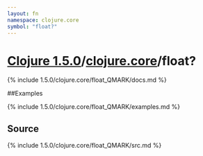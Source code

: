 ```yaml
---
layout: fn
namespace: clojure.core
symbol: "float?"
---
```


# [Clojure 1.5.0](../../)/[clojure.core](../)/float?

{% include 1.5.0/clojure.core/float_QMARK/docs.md %}

##Examples

{% include 1.5.0/clojure.core/float_QMARK/examples.md %}
## Source
{% include 1.5.0/clojure.core/float_QMARK/src.md %}

